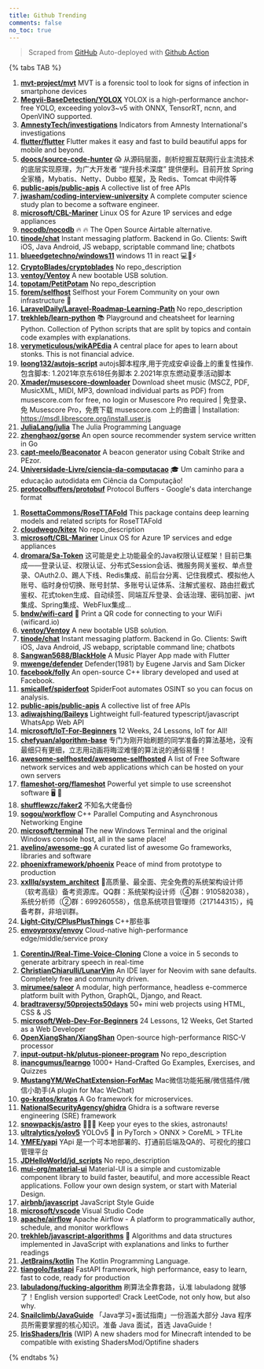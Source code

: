 ```yaml
---
title: Github Trending
comments: false
no_toc: true
---
```


> Scraped from [GitHub](https://github.com/trending)
Auto-deployed with [Github Action](https://docs.github.com/en/actions)

{% tabs TAB %}
<!-- tab Daily -->
1. [**mvt-project/mvt**](https://github.com/mvt-project/mvt)
MVT is a forensic tool to look for signs of infection in smartphone devices
2. [**Megvii-BaseDetection/YOLOX**](https://github.com/Megvii-BaseDetection/YOLOX)
YOLOX is a high-performance anchor-free YOLO, exceeding yolov3~v5 with ONNX, TensorRT, ncnn, and OpenVINO supported.
3. [**AmnestyTech/investigations**](https://github.com/AmnestyTech/investigations)
Indicators from Amnesty International's investigations
4. [**flutter/flutter**](https://github.com/flutter/flutter)
Flutter makes it easy and fast to build beautiful apps for mobile and beyond.
5. [**doocs/source-code-hunter**](https://github.com/doocs/source-code-hunter)
😱 从源码层面，剖析挖掘互联网行业主流技术的底层实现原理，为广大开发者 “提升技术深度” 提供便利。目前开放 Spring 全家桶，Mybatis、Netty、Dubbo 框架，及 Redis、Tomcat 中间件等
6. [**public-apis/public-apis**](https://github.com/public-apis/public-apis)
A collective list of free APIs
7. [**jwasham/coding-interview-university**](https://github.com/jwasham/coding-interview-university)
A complete computer science study plan to become a software engineer.
8. [**microsoft/CBL-Mariner**](https://github.com/microsoft/CBL-Mariner)
Linux OS for Azure 1P services and edge appliances
9. [**nocodb/nocodb**](https://github.com/nocodb/nocodb)
🔥 🔥 The Open Source Airtable alternative.
10. [**tinode/chat**](https://github.com/tinode/chat)
Instant messaging platform. Backend in Go. Clients: Swift iOS, Java Android, JS webapp, scriptable command line; chatbots
11. [**blueedgetechno/windows11**](https://github.com/blueedgetechno/windows11)
windows 11 in react 💻🌈⚡
12. [**CryptoBlades/cryptoblades**](https://github.com/CryptoBlades/cryptoblades)
No repo_description
13. [**ventoy/Ventoy**](https://github.com/ventoy/Ventoy)
A new bootable USB solution.
14. [**topotam/PetitPotam**](https://github.com/topotam/PetitPotam)
No repo_description
15. [**forem/selfhost**](https://github.com/forem/selfhost)
Selfhost your Forem Community on your own infrastructure 🎉
16. [**LaravelDaily/Laravel-Roadmap-Learning-Path**](https://github.com/LaravelDaily/Laravel-Roadmap-Learning-Path)
No repo_description
17. [**trekhleb/learn-python**](https://github.com/trekhleb/learn-python)
📚 Playground and cheatsheet for learning Python. Collection of Python scripts that are split by topics and contain code examples with explanations.
18. [**verymeticulous/wikAPEdia**](https://github.com/verymeticulous/wikAPEdia)
A central place for apes to learn about stonks. This is not financial advice.
19. [**loong132/autojs-script**](https://github.com/loong132/autojs-script)
autojs脚本程序,用于完成安卓设备上的重复性操作.包含脚本: 1.2021年京东618任务脚本 2.2021年京东燃动夏季活动脚本
20. [**Xmader/musescore-downloader**](https://github.com/Xmader/musescore-downloader)
Download sheet music (MSCZ, PDF, MusicXML, MIDI, MP3, download individual parts as PDF) from musescore.com for free, no login or Musescore Pro required | 免登录、免 Musescore Pro，免费下载 musescore.com 上的曲谱 | Installation: https://msdl.librescore.org/install.user.js
21. [**JuliaLang/julia**](https://github.com/JuliaLang/julia)
The Julia Programming Language
22. [**zhenghaoz/gorse**](https://github.com/zhenghaoz/gorse)
An open source recommender system service written in Go
23. [**capt-meelo/Beaconator**](https://github.com/capt-meelo/Beaconator)
A beacon generator using Cobalt Strike and PEzor.
24. [**Universidade-Livre/ciencia-da-computacao**](https://github.com/Universidade-Livre/ciencia-da-computacao)
🎓 Um caminho para a educação autodidata em Ciência da Computação!
25. [**protocolbuffers/protobuf**](https://github.com/protocolbuffers/protobuf)
Protocol Buffers - Google's data interchange format
<!-- endtab -->
<!-- tab Weekly -->
1. [**RosettaCommons/RoseTTAFold**](https://github.com/RosettaCommons/RoseTTAFold)
This package contains deep learning models and related scripts for RoseTTAFold
2. [**cloudwego/kitex**](https://github.com/cloudwego/kitex)
No repo_description
3. [**microsoft/CBL-Mariner**](https://github.com/microsoft/CBL-Mariner)
Linux OS for Azure 1P services and edge appliances
4. [**dromara/Sa-Token**](https://github.com/dromara/Sa-Token)
这可能是史上功能最全的Java权限认证框架！目前已集成——登录认证、权限认证、分布式Session会话、微服务网关鉴权、单点登录、OAuth2.0、踢人下线、Redis集成、前后台分离、记住我模式、模拟他人账号、临时身份切换、账号封禁、多账号认证体系、注解式鉴权、路由拦截式鉴权、花式token生成、自动续签、同端互斥登录、会话治理、密码加密、jwt集成、Spring集成、WebFlux集成...
5. [**bndw/wifi-card**](https://github.com/bndw/wifi-card)
📶 Print a QR code for connecting to your WiFi (wificard.io)
6. [**ventoy/Ventoy**](https://github.com/ventoy/Ventoy)
A new bootable USB solution.
7. [**tinode/chat**](https://github.com/tinode/chat)
Instant messaging platform. Backend in Go. Clients: Swift iOS, Java Android, JS webapp, scriptable command line; chatbots
8. [**Sangwan5688/BlackHole**](https://github.com/Sangwan5688/BlackHole)
A Music Player App made with Flutter
9. [**mwenge/defender**](https://github.com/mwenge/defender)
Defender(1981) by Eugene Jarvis and Sam Dicker
10. [**facebook/folly**](https://github.com/facebook/folly)
An open-source C++ library developed and used at Facebook.
11. [**smicallef/spiderfoot**](https://github.com/smicallef/spiderfoot)
SpiderFoot automates OSINT so you can focus on analysis.
12. [**public-apis/public-apis**](https://github.com/public-apis/public-apis)
A collective list of free APIs
13. [**adiwajshing/Baileys**](https://github.com/adiwajshing/Baileys)
Lightweight full-featured typescript/javascript WhatsApp Web API
14. [**microsoft/IoT-For-Beginners**](https://github.com/microsoft/IoT-For-Beginners)
12 Weeks, 24 Lessons, IoT for All!
15. [**chefyuan/algorithm-base**](https://github.com/chefyuan/algorithm-base)
专门为刚开始刷题的同学准备的算法基地，没有最细只有更细，立志用动画将晦涩难懂的算法说的通俗易懂！
16. [**awesome-selfhosted/awesome-selfhosted**](https://github.com/awesome-selfhosted/awesome-selfhosted)
A list of Free Software network services and web applications which can be hosted on your own servers
17. [**flameshot-org/flameshot**](https://github.com/flameshot-org/flameshot)
Powerful yet simple to use screenshot software 🖥️ 📸
18. [**shufflewzc/faker2**](https://github.com/shufflewzc/faker2)
不知名大佬备份
19. [**sogou/workflow**](https://github.com/sogou/workflow)
C++ Parallel Computing and Asynchronous Networking Engine
20. [**microsoft/terminal**](https://github.com/microsoft/terminal)
The new Windows Terminal and the original Windows console host, all in the same place!
21. [**avelino/awesome-go**](https://github.com/avelino/awesome-go)
A curated list of awesome Go frameworks, libraries and software
22. [**phoenixframework/phoenix**](https://github.com/phoenixframework/phoenix)
Peace of mind from prototype to production
23. [**xxlllq/system_architect**](https://github.com/xxlllq/system_architect)
💯高质量、最全面、完全免费的系统架构设计师（软考高级）备考资源库。QQ群：系统架构设计师（④群：910582038），系统分析师（②群：699260558），信息系统项目管理师（217144315），纯备考群，非培训群。
24. [**Light-City/CPlusPlusThings**](https://github.com/Light-City/CPlusPlusThings)
C++那些事
25. [**envoyproxy/envoy**](https://github.com/envoyproxy/envoy)
Cloud-native high-performance edge/middle/service proxy
<!-- endtab -->
<!-- tab Monthly -->
1. [**CorentinJ/Real-Time-Voice-Cloning**](https://github.com/CorentinJ/Real-Time-Voice-Cloning)
Clone a voice in 5 seconds to generate arbitrary speech in real-time
2. [**ChristianChiarulli/LunarVim**](https://github.com/ChristianChiarulli/LunarVim)
An IDE layer for Neovim with sane defaults. Completely free and community driven.
3. [**mirumee/saleor**](https://github.com/mirumee/saleor)
A modular, high performance, headless e-commerce platform built with Python, GraphQL, Django, and React.
4. [**bradtraversy/50projects50days**](https://github.com/bradtraversy/50projects50days)
50+ mini web projects using HTML, CSS & JS
5. [**microsoft/Web-Dev-For-Beginners**](https://github.com/microsoft/Web-Dev-For-Beginners)
24 Lessons, 12 Weeks, Get Started as a Web Developer
6. [**OpenXiangShan/XiangShan**](https://github.com/OpenXiangShan/XiangShan)
Open-source high-performance RISC-V processor
7. [**input-output-hk/plutus-pioneer-program**](https://github.com/input-output-hk/plutus-pioneer-program)
No repo_description
8. [**inancgumus/learngo**](https://github.com/inancgumus/learngo)
1000+ Hand-Crafted Go Examples, Exercises, and Quizzes
9. [**MustangYM/WeChatExtension-ForMac**](https://github.com/MustangYM/WeChatExtension-ForMac)
Mac微信功能拓展/微信插件/微信小助手(A plugin for Mac WeChat)
10. [**go-kratos/kratos**](https://github.com/go-kratos/kratos)
A Go framework for microservices.
11. [**NationalSecurityAgency/ghidra**](https://github.com/NationalSecurityAgency/ghidra)
Ghidra is a software reverse engineering (SRE) framework
12. [**snowpackjs/astro**](https://github.com/snowpackjs/astro)
🚀🧑‍🚀 Keep your eyes to the skies, astronauts!
13. [**ultralytics/yolov5**](https://github.com/ultralytics/yolov5)
YOLOv5 🚀 in PyTorch > ONNX > CoreML > TFLite
14. [**YMFE/yapi**](https://github.com/YMFE/yapi)
YApi 是一个可本地部署的、打通前后端及QA的、可视化的接口管理平台
15. [**JDHelloWorld/jd_scripts**](https://github.com/JDHelloWorld/jd_scripts)
No repo_description
16. [**mui-org/material-ui**](https://github.com/mui-org/material-ui)
Material-UI is a simple and customizable component library to build faster, beautiful, and more accessible React applications. Follow your own design system, or start with Material Design.
17. [**airbnb/javascript**](https://github.com/airbnb/javascript)
JavaScript Style Guide
18. [**microsoft/vscode**](https://github.com/microsoft/vscode)
Visual Studio Code
19. [**apache/airflow**](https://github.com/apache/airflow)
Apache Airflow - A platform to programmatically author, schedule, and monitor workflows
20. [**trekhleb/javascript-algorithms**](https://github.com/trekhleb/javascript-algorithms)
📝 Algorithms and data structures implemented in JavaScript with explanations and links to further readings
21. [**JetBrains/kotlin**](https://github.com/JetBrains/kotlin)
The Kotlin Programming Language.
22. [**tiangolo/fastapi**](https://github.com/tiangolo/fastapi)
FastAPI framework, high performance, easy to learn, fast to code, ready for production
23. [**labuladong/fucking-algorithm**](https://github.com/labuladong/fucking-algorithm)
刷算法全靠套路，认准 labuladong 就够了！English version supported! Crack LeetCode, not only how, but also why.
24. [**Snailclimb/JavaGuide**](https://github.com/Snailclimb/JavaGuide)
「Java学习+面试指南」一份涵盖大部分 Java 程序员所需要掌握的核心知识。准备 Java 面试，首选 JavaGuide！
25. [**IrisShaders/Iris**](https://github.com/IrisShaders/Iris)
(WIP) A new shaders mod for Minecraft intended to be compatible with existing ShadersMod/Optifine shaders
<!-- endtab -->
{% endtabs %}
